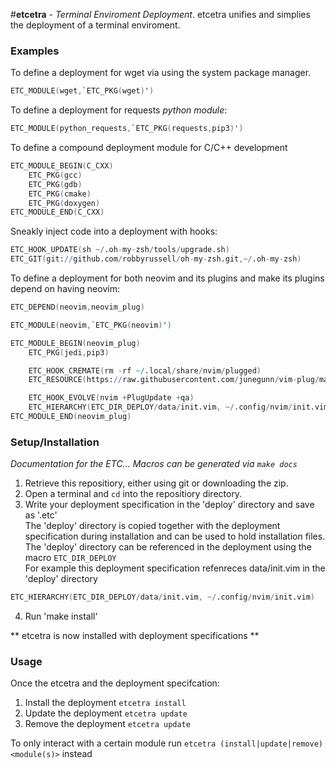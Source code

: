 #**etcetra** - _Terminal Enviroment Deployment_. 
etcetra unifies and simplies the deployment of a terminal enviroment. 

### Examples
To define a deployment for wget via using the system package manager.
```m4
ETC_MODULE(wget,`ETC_PKG(wget)')
```

To define a deployment for requests _python module_:
```m4
ETC_MODULE(python_requests,`ETC_PKG(requests,pip3)')
```

To define a compound deployment module for C/C++ development
```m4
ETC_MODULE_BEGIN(C_CXX)
    ETC_PKG(gcc)
    ETC_PKG(gdb)
    ETC_PKG(cmake)
    ETC_PKG(doxygen)
ETC_MODULE_END(C_CXX)
```

Sneakly inject code into a deployment with hooks:
```m4
ETC_HOOK_UPDATE(sh ~/.oh-my-zsh/tools/upgrade.sh)
ETC_GIT(git://github.com/robbyrussell/oh-my-zsh.git,~/.oh-my-zsh)
```

To define a deployment for both neovim and its plugins and make its plugins
depend on having neovim:
```m4
ETC_DEPEND(neovim,neovim_plug)

ETC_MODULE(neovim,`ETC_PKG(neovim)')

ETC_MODULE_BEGIN(neovim_plug)
    ETC_PKG(jedi,pip3)

    ETC_HOOK_CREMATE(rm -rf ~/.local/share/nvim/plugged)
    ETC_RESOURCE(https://raw.githubusercontent.com/junegunn/vim-plug/master/plug.vim,~/.local/share/nvim/site/autoload/plug.vim)

    ETC_HOOK_EVOLVE(nvim +PlugUpdate +qa)
    ETC_HIERARCHY(ETC_DIR_DEPLOY/data/init.vim, ~/.config/nvim/init.vim)
ETC_MODULE_END(neovim_plug)
```

### Setup/Installation
_Documentation for the ETC... Macros can be generated via `make docs`_

1. Retrieve this repositiory, either using git or downloading the zip.
2. Open a terminal and `cd` into the repositiory directory.
3. Write your deployment specification in the 'deploy' directory and save as '<name>.etc'  
The 'deploy' directory is copied together with the deployment specification during installation
and can be used to hold installation files.
The 'deploy' directory can be referenced in the deployment using the macro `ETC_DIR_DEPLOY`  
For example this deployment specification refenreces data/init.vim in the 'deploy'  directory
```m4
ETC_HIERARCHY(ETC_DIR_DEPLOY/data/init.vim, ~/.config/nvim/init.vim)
```
4. Run 'make install'

** etcetra is now installed with deployment specifications **

### Usage
Once the etcetra and the deployment specifcation:
1. Install the deployment `etcetra install`
2. Update the deployment `etcetra update`
2. Remove the deployment `etcetra update`

To only interact with a certain module run
`etcetra (install|update|remove) <module(s)>` instead


